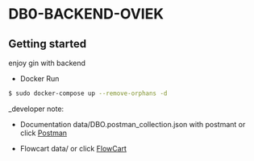 # DB0-BACKEND-OVIEK

## Getting started
enjoy gin with backend

- Docker Run

```sh
$ sudo docker-compose up --remove-orphans -d
```

_developer note:

* Documentation data/DBO.postman_collection.json with postmant or click  [Postman](https://documenter.getpostman.com/view/33591058/2sA2xk1roR)

* Flowcart data/ or click [FlowCart](https://github.com/oviekshagya/dbo-backend-oviek/blob/main/data/DBO.postman_collection.json)